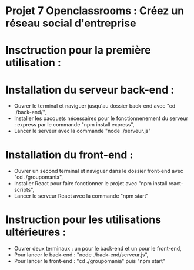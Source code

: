 # Projet 7 Openclassrooms : Créez un réseau social d'entreprise

# Insctruction pour la première utilisation :
# Installation du serveur back-end :
- Ouvrer le terminal et naviguer jusqu'au dossier back-end avec "cd ./back-end/",
- Installer les pacquets nécessaires pour le fonctionnenement du serveur : express par le commande "npm install express",
- Lancer le serveur avec la commande "node ./serveur.js"

# Installation du front-end :
- Ouvrer un second terminal et naviguer dans le dossier front-end avec "cd ./groupomania",
- Installer React pour faire fonctionner le projet avec "npm install react-scripts",
- Lancer le serveur React avec la commande "npm start"

# Instruction pour les utilisations ultérieures :
- Ouvrer deux terminaux : un pour le back-end et un pour le front-end,
- Pour lancer le back-end : "node ./back-end/serveur.js",
- Pour lancer le front-end : "cd ./groupomania" puis "npm start"
